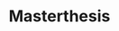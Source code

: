 ---
layout: project
title: Masterthesis
permalink: /projects/thesis
key: thesis
#thumb: /assets/projects/thumbs/spaxel.png
description: >-
    My master thesis which completed my degree in Computer Science. It concerns
    research into dimensionality reduction and visualization techniques for 
    high-dimensional data using autoencoders.
started: 2018
ended: 2019
language: Python
github: https://github.com/theodedeken/dimdrop
featured: true
---